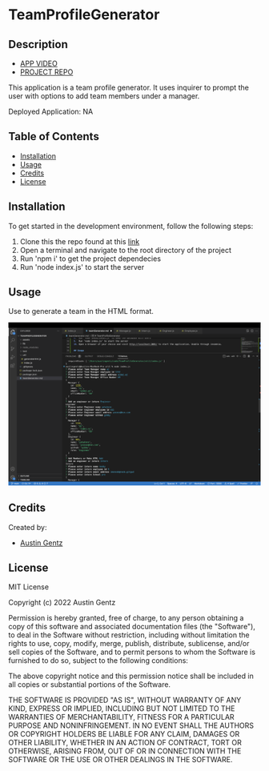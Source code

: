 # TeamProfileGenerator

## Description

- [APP VIDEO](https://drive.google.com/file/d/1UAFMrcnc1nELv8c8U7IapC1gy47Q_nqC/view)
- [PROJECT REPO](https://github.com/Ajimoto/TeamProfileGenerator)

This application is a team profile generator. It uses inquirer to prompt the user with options to add team members under a manager.

Deployed Application: NA

## Table of Contents

- [Installation](#installation)
- [Usage](#usage)
- [Credits](#credits)
- [License](#license)

## Installation

To get started in the development environment, follow the following steps:

1.  Clone this the repo found at this [link](https://github.com/Ajimoto/TeamProfileGenerator)
2.  Open a terminal and navigate to the root directory of the project
3.  Run 'npm i' to get the project dependecies
4.  Run 'node index.js' to start the server

## Usage

Use to generate a team in the HTML format.

![Alt text](</Screen Shot 2022-08-17 at 7.43.36 PM.png>)

## Credits

Created by:

- [Austin Gentz](https://github.com/Ajimoto)

## License

MIT License

Copyright (c) 2022 Austin Gentz

Permission is hereby granted, free of charge, to any person obtaining a copy
of this software and associated documentation files (the "Software"), to deal
in the Software without restriction, including without limitation the rights
to use, copy, modify, merge, publish, distribute, sublicense, and/or sell
copies of the Software, and to permit persons to whom the Software is
furnished to do so, subject to the following conditions:

The above copyright notice and this permission notice shall be included in all
copies or substantial portions of the Software.

THE SOFTWARE IS PROVIDED "AS IS", WITHOUT WARRANTY OF ANY KIND, EXPRESS OR
IMPLIED, INCLUDING BUT NOT LIMITED TO THE WARRANTIES OF MERCHANTABILITY,
FITNESS FOR A PARTICULAR PURPOSE AND NONINFRINGEMENT. IN NO EVENT SHALL THE
AUTHORS OR COPYRIGHT HOLDERS BE LIABLE FOR ANY CLAIM, DAMAGES OR OTHER
LIABILITY, WHETHER IN AN ACTION OF CONTRACT, TORT OR OTHERWISE, ARISING FROM,
OUT OF OR IN CONNECTION WITH THE SOFTWARE OR THE USE OR OTHER DEALINGS IN THE
SOFTWARE.
